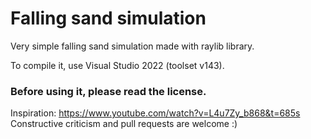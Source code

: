 # Falling sand simulation

Very simple falling sand simulation made with raylib library.

To compile it, use Visual Studio 2022 (toolset v143).

### Before using it, please read the license.

Inspiration: https://www.youtube.com/watch?v=L4u7Zy_b868&t=685s
Constructive criticism and pull requests are welcome :)

